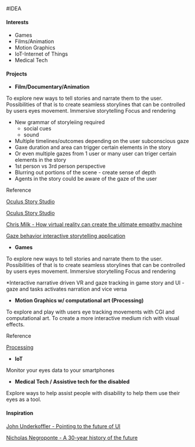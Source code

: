 #IDEA

#### Interests
* Games
* Films/Animation
* Motion Graphics
* IoT-Internet of Things
* Medical Tech

#### Projects
* **Film/Documentary/Animation**

To explore new ways to tell stories and narrate them to the user. 
Possibilities of that is to create seamless storylines that can be controlled by users eyes movement.
Immersive storytelling
Focus and rendering

* New grammar of storyleiing required
     - social cues
     - sound
* Multiple timelines/outcomes depending on the user subconscious gaze
* Gaxe duration and area can trigger certain elements in the story
* Or even multiple gazes from 1 user or many user can triger certain elements in the story
* 1st person vs 3rd person perspective
* Blurring out portions of the scene - create sense of depth
* Agents in the story could be aware of the gaze of the user

Reference

[Oculus Story Studio](https://storystudio.oculus.com/en-us/)

[Oculus Story Studio](https://vimeo.com/117849907)

[Chris Milk - How virtual reality can create the ultimate empathy machine](https://www.ted.com/talks/chris_milk_how_virtual_reality_can_create_the_ultimate_empathy_machine)

[Gaze behavior interactive storytelling application](https://www.researchgate.net/publication/221052464_Discovering_eye_gaze_behavior_during_human-agent_conversation_in_an_interactive_storytelling_application)

* **Games**

To explore new ways to tell stories and narrate them to the user. 
Possibilities of that is to create seamless storylines that can be controlled by users eyes movement.
Immersive storytelling
Focus and rendering

*Interactive narrative driven VR and gaze tracking in game story and UI
     - gaze and tasks activates narration and vice versa

* **Motion Graphics w/ computational art (Processing)**

To explore and play with users eye tracking movements with CGI and computational art.
To create a more interactive medium rich with visual effects.

Reference

[Processing](https://processing.org)

* **IoT**

Monitor your eyes data to your smartphones

* **Medical Tech / Assistive tech for the disabled**

Explore ways to help assist people with disability to help them use their eyes as a tool.

#### Inspiration
[John Underkoffler - Pointing to the future of UI](https://www.ted.com/talks/john_underkoffler_drive_3d_data_with_a_gesture)

[Nicholas Negroponte - A 30-year history of the future](https://www.ted.com/talks/nicholas_negroponte_a_30_year_history_of_the_future)

